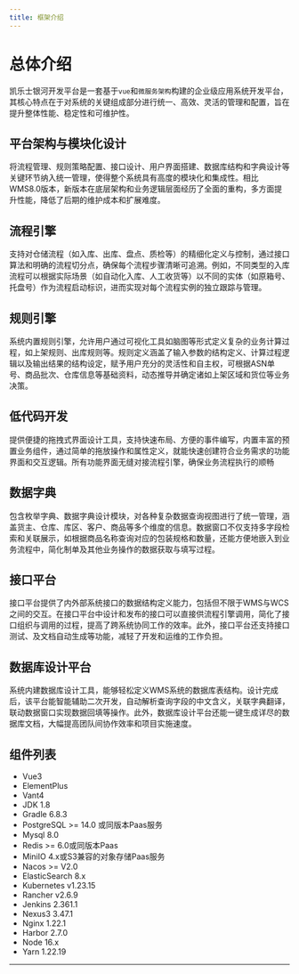 ```yaml
---
title: 框架介绍
---
```

# 总体介绍

凯乐士银河开发平台是一套基于`vue`和`微服务架构`构建的企业级应用系统开发平台，其核心特点在于对系统的关键组成部分进行统一、高效、灵活的管理和配置，旨在提升整体性能、稳定性和可维护性。

## 平台架构与模块化设计
将流程管理、规则策略配置、接口设计、用户界面搭建、数据库结构和字典设计等关键环节纳入统一管理，使得整个系统具有高度的模块化和集成性。相比WMS8.0版本，新版本在底层架构和业务逻辑层面经历了全面的重构，多方面提升性能，降低了后期的维护成本和扩展难度。

## 流程引擎
支持对仓储流程（如入库、出库、盘点、质检等）的精细化定义与控制，通过接口算法和明确的流程切分点，确保每个流程步骤清晰可追溯。例如，不同类型的入库流程可以根据实际场景（如自动化入库、人工收货等）以不同的实体（如原箱号、托盘号）作为流程启动标识，进而实现对每个流程实例的独立跟踪与管理。

## 规则引擎
系统内置规则引擎，允许用户通过可视化工具如脑图等形式定义复杂的业务计算过程，如上架规则、出库规则等。规则定义涵盖了输入参数的结构定义、计算过程逻辑以及输出结果的结构设定，赋予用户充分的灵活性和自主权，可根据ASN单号、商品批次、仓库信息等基础资料，动态推导并确定诸如上架区域和货位等业务决策。

## 低代码开发
提供便捷的拖拽式界面设计工具，支持快速布局、方便的事件编写，内置丰富的预置业务组件，通过简单的拖放操作和属性定义，就能快速创建符合业务需求的功能界面和交互逻辑。所有功能界面无缝对接流程引擎，确保业务流程执行的顺畅

## 数据字典
包含枚举字典、数据字典设计模块，对各种复杂数据查询视图进行了统一管理，涵盖货主、仓库、库区、客户、商品等多个维度的信息。数据窗口不仅支持多字段检索和关联展示，如根据商品名称查询对应的包装规格和数量，还能方便地嵌入到业务流程中，简化制单及其他业务操作的数据获取与填写过程。

## 接口平台
接口平台提供了内外部系统接口的数据结构定义能力，包括但不限于WMS与WCS之间的交互。在接口平台中设计和发布的接口可以直接供流程引擎调用，简化了接口组织与调用的过程，提高了跨系统协同工作的效率。此外，接口平台还支持接口测试、及文档自动生成等功能，减轻了开发和运维的工作负担。

## 数据库设计平台
系统内建数据库设计工具，能够轻松定义WMS系统的数据库表结构。设计完成后，该平台能智能辅助二次开发，自动解析查询字段的中文含义，关联字典翻译，联动数据窗口实现数据回填等操作。此外，数据库设计平台还能一键生成详尽的数据库文档，大幅提高团队间协作效率和项目实施速度。

## 组件列表
- Vue3
- ElementPlus
- Vant4
- JDK 1.8
- Gradle 6.8.3
- PostgreSQL >= 14.0 或同版本Paas服务
- Mysql 8.0
- Redis >= 6.0或同版本Paas
- MiniIO 4.x或S3兼容的对象存储Paas服务
- Nacos >= V2.0
- ElasticSearch 8.x
- Kubernetes v1.23.15
- Rancher v2.6.9
- Jenkins 2.361.1
- Nexus3 3.47.1
- Nginx 1.22.1
- Harbor 2.7.0
- Node 16.x
- Yarn 1.22.19

---
